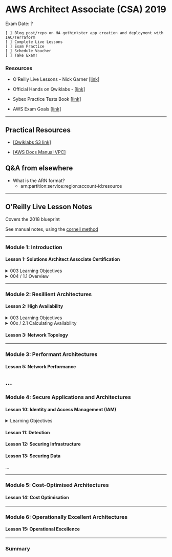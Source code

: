 # AWS Architect Associate (CSA) 2019

Exam Date: ?

```
[ ] Blog post/repo on HA gothinkster app creation and deployment with IAC/Terraform
[ ] Complete Live Lessons
[ ] Exam Practice
[ ] Schedule Voucher
[ ] Take Exam!
```

### Resources

- O'Reilly Live Lessons - Nick Garner [[link]](https://learning.oreilly.com/videos/aws-certified-solutions/9780135229415)

- Official Hands on Qwiklabs - [[link]](https://amazon.qwiklabs.com/catalog?keywords=introduction%20to&locale=&format%5B%5D=any&level%5B%5D=any&duration%5B%5D=any&price%5B%5D=free&modality%5B%5D=any&language%5B%5D=any)

- Sybex Practice Tests Book [[link]](https://learning.oreilly.com/library/view/aws-certified-solutions/9781119558439/toc.xhtml)

- AWS Exam Goals [[link]](https://aws.amazon.com/certification/certified-solutions-architect-associate/)
---
## Practical Resources

- [[Qwiklabs S3 link]](https://amazon.qwiklabs.com/focuses/8582?catalog_rank=%7B%22rank%22%3A8%2C%22num_filters%22%3A1%2C%22has_search%22%3Atrue%7D&parent=catalog&search_id=4250467)

- [[AWS Docs Manual VPC]](https://docs.aws.amazon.com/vpc/latest/userguide/working-with-vpcs.html) 

## Q&A from elsewhere

- What is the ARN format?
  - arn:partition:service:region:account-id:resource
---
## O'Reilly Live Lesson Notes

Covers the 2018 blueprint

See manual notes, using the [cornell method](http://lsc.cornell.edu/notes.html?utm_source=hackernewsletter&utm_medium=email&utm_term=learn)

---
### Module 1: Introduction

#### Lesson 1: Solutions Architect Associate Certification

<details>
  <summary>003 Learning Objectives</summary>
  
  - some stuff
  - somore more stuff
</details>

<details>
  <summary>004 / 1.1 Overview</summary>
  
  - some stuff
  - somore more stuff
</details>


---
### Module 2: Resillient Architectures

#### Lesson 2: High Availability

<details>
  <summary>003 Learning Objectives</summary>
  
  - some stuff
  - somore more stuff
</details>

<details>
  <summary>00x / 2.1 Calculating Availability</summary>
  
  - some stuff
  - somore more stuff
</details>

#### Lesson 3: Network Topology
---
### Module 3: Performant Architectures

#### Lesson 5: Network Performance

...
---
### Module 4: Secure Applications and Architectures

#### Lesson 10: Identity and Access Management (IAM)

<details>
  <summary>Learning Objectives</summary>
  
  - some stuff
  - somore more stuff
</details>

#### Lesson 11: Detection

#### Lesson 12: Securing Infrastructure

#### Lesson 13: Securing Data

...

---
### Module 5: Cost-Optimised Architectures

#### Lesson 14: Cost Optimisation
---
### Module 6: Operationally Excellent Architectures

#### Lesson 15: Operational Excellence
---
### Summary




